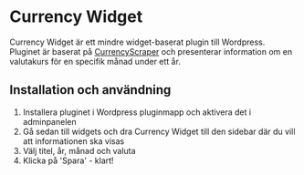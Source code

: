 Currency Widget
===============

Currency Widget är ett mindre widget-baserat plugin till Wordpress. Pluginet är baserat på [CurrencyScraper](http://code.google.com/p/currencyscraper/) och presenterar information om en valutakurs för en specifik månad under ett år.

## Installation och användning
1. Installera pluginet i Wordpress pluginmapp och aktivera det i adminpanelen
2. Gå sedan till widgets och dra Currency Widget till den sidebar där du vill att informationen ska visas 
3. Välj titel, år, månad och valuta
4. Klicka på 'Spara' - klart!